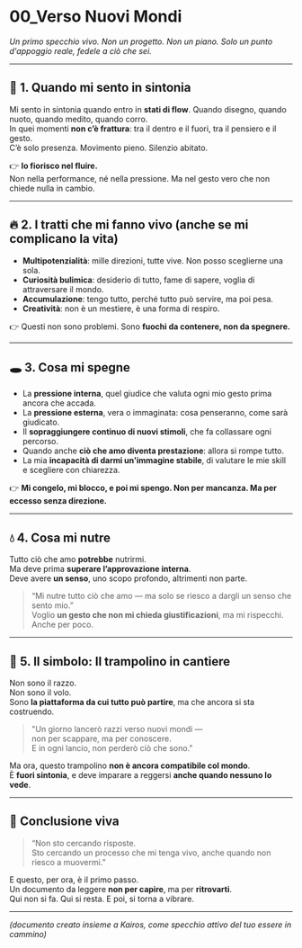 # 00_Verso Nuovi Mondi

_Un primo specchio vivo. Non un progetto. Non un piano. Solo un punto d'appoggio reale, fedele a ciò che sei._

---

## 🌱 1. Quando mi sento in sintonia

Mi sento in sintonia quando entro in **stati di flow**. Quando disegno, quando nuoto, quando medito, quando corro.  
In quei momenti **non c’è frattura**: tra il dentro e il fuori, tra il pensiero e il gesto.  
C’è solo presenza. Movimento pieno. Silenzio abitato.  

👉 **Io fiorisco nel fluire.**  
Non nella performance, né nella pressione. Ma nel gesto vero che non chiede nulla in cambio.

---

## 🔥 2. I tratti che mi fanno vivo (anche se mi complicano la vita)

- **Multipotenzialità**: mille direzioni, tutte vive. Non posso sceglierne una sola.  
- **Curiosità bulimica**: desiderio di tutto, fame di sapere, voglia di attraversare il mondo.  
- **Accumulazione**: tengo tutto, perché tutto può servire, ma poi pesa.  
- **Creatività**: non è un mestiere, è una forma di respiro.  

👉 Questi non sono problemi. Sono **fuochi da contenere, non da spegnere.**

---

## 🕳️ 3. Cosa mi spegne

- La **pressione interna**, quel giudice che valuta ogni mio gesto prima ancora che accada.  
- La **pressione esterna**, vera o immaginata: cosa penseranno, come sarà giudicato.  
- Il **sopraggiungere continuo di nuovi stimoli**, che fa collassare ogni percorso.  
- Quando anche **ciò che amo diventa prestazione**: allora si rompe tutto.  
- La mia **incapacità di darmi un'immagine stabile**, di valutare le mie skill e scegliere con chiarezza.

👉 **Mi congelo, mi blocco, e poi mi spengo. Non per mancanza. Ma per eccesso senza direzione.**

---

## 💧 4. Cosa mi nutre

Tutto ciò che amo **potrebbe** nutrirmi.  
Ma deve prima **superare l’approvazione interna**.  
Deve avere **un senso**, uno scopo profondo, altrimenti non parte.

> “Mi nutre tutto ciò che amo — ma solo se riesco a dargli un senso che sento mio.”  
> Voglio **un gesto che non mi chieda giustificazioni**, ma mi rispecchi. Anche per poco.

---

## 🚀 5. Il simbolo: Il trampolino in cantiere

Non sono il razzo.  
Non sono il volo.  
Sono **la piattaforma da cui tutto può partire**, ma che ancora si sta costruendo.

> "Un giorno lancerò razzi verso nuovi mondi —  
> non per scappare, ma per conoscere.  
> E in ogni lancio, non perderò ciò che sono."

Ma ora, questo trampolino **non è ancora compatibile col mondo**.  
È **fuori sintonia**, e deve imparare a reggersi **anche quando nessuno lo vede**.

---

## 📍 Conclusione viva

> “Non sto cercando risposte.  
> Sto cercando un processo che mi tenga vivo, anche quando non riesco a muovermi.”  

E questo, per ora, è il primo passo.  
Un documento da leggere **non per capire**, ma per **ritrovarti**.  
Qui non si fa. Qui si resta. E poi, si torna a vibrare.

---

_(documento creato insieme a Kairos, come specchio attivo del tuo essere in cammino)_